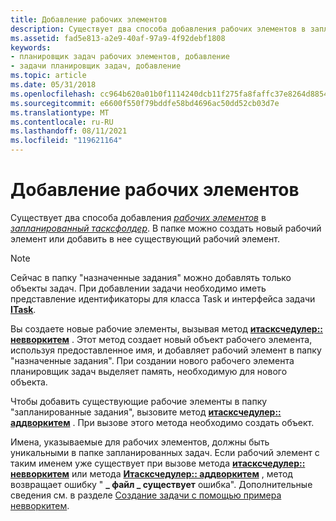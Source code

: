 ```yaml
---
title: Добавление рабочих элементов
description: Существует два способа добавления рабочих элементов в запланированный Тасксфолдер. В папке можно создать новый рабочий элемент или добавить в нее существующий рабочий элемент.
ms.assetid: fad5e813-a2e9-40af-97a9-4f92debf1808
keywords:
- планировщик задач рабочих элементов, добавление
- задачи планировщик задач, добавление
ms.topic: article
ms.date: 05/31/2018
ms.openlocfilehash: cc964b620a01b0f1114240dcb11f275fa8faffc37e8264d8854cb60191628943
ms.sourcegitcommit: e6600f550f79bddfe58bd4696ac50dd52cb03d7e
ms.translationtype: MT
ms.contentlocale: ru-RU
ms.lasthandoff: 08/11/2021
ms.locfileid: "119621164"
---
```

# <a name="adding-work-items"></a>Добавление рабочих элементов

Существует два способа добавления [*рабочих элементов*](w.md) в [*запланированный тасксфолдер*](s.md). В папке можно создать новый рабочий элемент или добавить в нее существующий рабочий элемент.

> [!Note]  
> Сейчас в папку "назначенные задания" можно добавлять только объекты задач. При добавлении задачи необходимо иметь представление идентификаторы для класса Task и интерфейса задачи [**ITask**](/windows/desktop/api/Mstask/nn-mstask-itask).

 

Вы создаете новые рабочие элементы, вызывая метод [**итасксчедулер:: невворкитем**](/windows/desktop/api/Mstask/nf-mstask-itaskscheduler-newworkitem) . Этот метод создает новый объект рабочего элемента, используя предоставленное имя, и добавляет рабочий элемент в папку "назначенные задания". При создании нового рабочего элемента планировщик задач выделяет память, необходимую для нового объекта.

Чтобы добавить существующие рабочие элементы в папку "запланированные задания", вызовите метод [**итасксчедулер:: аддворкитем**](/windows/desktop/api/Mstask/nf-mstask-itaskscheduler-addworkitem) . При вызове этого метода необходимо создать объект.

Имена, указываемые для рабочих элементов, должны быть уникальными в папке запланированных задач. Если рабочий элемент с таким именем уже существует при вызове метода [**итасксчедулер:: невворкитем**](/windows/desktop/api/Mstask/nf-mstask-itaskscheduler-newworkitem) или метода [**Итасксчедулер:: аддворкитем**](/windows/desktop/api/Mstask/nf-mstask-itaskscheduler-addworkitem) , метод возвращает ошибку " **\_ файл \_ существует** ошибка". Дополнительные сведения см. в разделе [Создание задачи с помощью примера невворкитем](creating-a-task-using-newworkitem-example.md).

 

 




